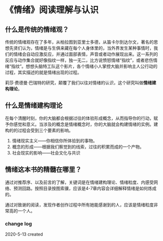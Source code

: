 # 《情绪》阅读理解与认识

## 什么是传统的情绪观？

传统的情绪观存在了多年，从柏拉图到亚里士多德，从笛卡尔到达尔文，著名的思想先贤们认为，情绪是与生俱来藏在每个人身体里的，当外界发生某种事情时，我们的情绪会自动应激反应，并通过面部表情，声音或者动作展现出来。这一系列的反应与动作集合就好像指纹一样，独一无二，比方说愤怒情绪“指纹”，或者悲伤情绪“指纹”。想想头脑特工队这个影片，各个情绪小人掌控大脑并影响主人公行动的过程，其实描述的就是情绪出现的过程。

莉莎·费德曼·巴瑞特的研究，颠覆了我们以往对情绪的认识，这个研究叫做**情绪建构理论**。

## 什么是情绪建构理论

在每个清醒时刻，你的大脑都会根据过往的体验形成概念，从而指导你的行动，赋予你感觉和意义。当涉及的概念是情绪概念时，你的大脑就会构建情绪的实例。建构的的过程会受到三个要素的影响。

1. 情绪现实主义——你相信你所体验到的事物。
2. 概念的形成——根据我们察觉到的线索，过往的积累而成的一个产物。
3. 社会现实的影响——社会文化与共识

## 情绪这本书的精髓在哪里？

通过对推荐序、以及前言的了解，关键词是在情绪建构理论、情绪粒度、内感受网络、预测回路。按照目录按图索骥，应该是4-7章内容会详细解释情绪是如何炼成的。

通过对致谢的阅读，发现作者创作过程中所有她能感谢到的人，应该是情绪粒度非常高的一个人。



### change log 

2020-5-13 created